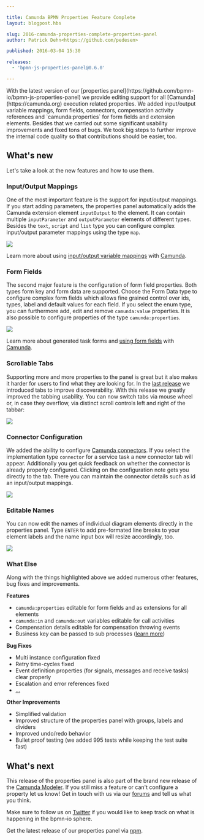 ```yaml
---

title: Camunda BPMN Properties Feature Complete
layout: blogpost.hbs

slug: 2016-camunda-properties-complete-properties-panel
author: Patrick Dehn<https://github.com/pedesen>

published: 2016-03-04 15:30

releases:
  - 'bpmn-js-properties-panel@0.6.0'

---
```



<p class="introduction">
  With the latest version of our [properties panel](https://github.com/bpmn-io/bpmn-js-properties-panel) we provide editing support for all [Camunda](https://camunda.org) execution related properties. We added input/output variable mappings, form fields, connectors, compensation activity references and `camunda:properties` for form fields and extension elements. Besides that we carried out some significant usability improvements and fixed tons of bugs. We took big steps to further improve the internal code quality so that contributions should be easier, too.
</p>

<!-- continue -->

## What's new

Let's take a look at the new features and how to use them.


### Input/Output Mappings

One of the most important feature is the support for input/output mappings. If you start adding parameters, the properties panel automatically adds the Camunda extension element `inputOutput` to the element. It can contain multiple `inputParameter` and `outputParameter` elements of different types. Besides the `text`, `script` and `list` type you can configure complex input/output parameter mappings using the type `map`.

<div class="figure">
  <img src="{{ assets }}/attachments/blog/2016/004-input-output.png">
</div>

Learn more about using [input/output variable mappings](https://docs.camunda.org/manual/7.4/user-guide/process-engine/variables/#input-output-variable-mapping) with [Camunda](https://camunda.org).


### Form Fields

The second major feature is the configuration of form field properties. Both types form key and form data are supported. Choose the Form Data type to configure complex form fields which allows fine grained control over ids, types, label and default values for each field. If you select the enum type, you can furthermore add, edit and remove `camunda:value` properties. It is also possible to configure properties of the type `camunda:properties`.


<div class="figure">
  <img src="{{ assets }}/attachments/blog/2016/004-form-fields.png">
</div>

Learn more about generated task forms and [using form fields](https://docs.camunda.org/manual/7.4/user-guide/task-forms/#generated-task-forms) with [Camunda](https://camunda.org).


### Scrollable Tabs

Supporting more and more properties to the panel is great but it also makes it harder for users to find what they are looking for. In the [last release](https://bpmn.io/blog/posts/2016-properties-panel-050.html) we introduced tabs to improve discoverability. With this release we greatly improved the tabbing usability. You can now switch tabs via mouse wheel or, in case they overflow, via distinct scroll controls left and right of the tabbar:

<div class="figure">
  <img src="{{ assets }}/attachments/blog/2016/004-tabs.gif">
</div>


### Connector Configuration

We added the ability to configure [Camunda connectors](https://docs.camunda.org/manual/7.4/user-guide/process-engine/connectors). If you select the implementation type `connector` for a service task a new connector tab will appear. Additionally you get quick feedback on whether the connector is already properly configured. Clicking on the configuration note gets you directly to the tab. There you can maintain the connector details such as id an input/output mappings.

<div class="figure">
  <img src="{{ assets }}/attachments/blog/2016/004-connector.gif">
</div>


### Editable Names

You can now edit the names of individual diagram elements directly in the properties panel.
Type `ENTER` to add pre-formated line breaks to your element labels and the name input box will resize accordingly, too.

<div class="figure">
  <img src="{{ assets }}/attachments/blog/2016/004-names.gif">
</div>


### What Else

Along with the things highlighted above we added numerous other features, bug fixes and improvements.


__Features__

* `camunda:properties` editable for form fields and as extensions for all elements
* `camunda:in` and `camunda:out` variables editable for call activities
* Compensation details editable for compensation throwing events
* Business key can be passed to sub processes ([learn more](https://docs.camunda.org/manual/7.4/reference/bpmn20/subprocesses/call-activity/#passing-business-key))


__Bug Fixes__

* Multi instance configuration fixed
* Retry time-cycles fixed
* Event definition properties (for signals, messages  and receive tasks) clear properly
* Escalation and error references fixed
* [...](https://github.com/bpmn-io/bpmn-js-properties-panel/commits/master)


__Other Improvements__

* Simplified validation
* Improved structure of the properties panel with groups, labels and dividers
* Improved undo/redo behavior
* Bullet proof testing (we added 995 tests while keeping the test suite fast)


## What's next

This release of the properties panel is also part of the brand new release of the [Camunda Modeler](https://camunda.org/bpmn/tool/). If you still miss a feature or can't configure a property let us know! Get in touch with us via our [forums](https://forum.bpmn.io) and tell us what you think.

Make sure to follow us on [Twitter](https://twitter.com/bpmn_io) if you would like to keep track on what is happening in the bpmn-io sphere.

Get the latest release of our properties panel via [npm](https://www.npmjs.com/package/bpmn-js-properties-panel).
